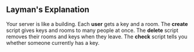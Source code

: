 ## Layman's Explanation

Your server is like a building. Each **user** gets a key and a room. The **create** script gives keys and rooms to many people at once. The **delete** script removes their rooms and keys when they leave. The **check** script tells you whether someone currently has a key.